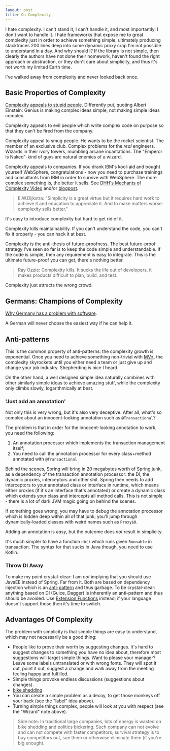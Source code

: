 ```yaml
---
layout: post
title: On Complexity
---
```


I hate complexity. I can't stand it, I can't handle it, and most importantly: I don't want to handle it.
I hate frameworks that expose me to great complexity just in order to achieve something simple,
ultimately producing stacktraces 200 lines deep into some dynamic proxy crap I'm not
possible to understand in a day. And why should I? If the library is not simple, then clearly the
authors have not done their homework, haven't found the right approach or abstraction,
or they don't care about simplicity, and thus it's not worth my limited Earth time.

I've walked away from complexity and never looked back once.

## Basic Properties of Complexity

[Complexity appeals to stupid people](https://www.youtube.com/watch?v=Cun6Uck2cYU).
Differently put, quoting Albert Einstein: Genius is making complex ideas simple,
not making simple ideas complex.

Complexity appeals to evil people which write complex code on purpose
so that they can't be fired from the company.

Complexity appeal to smug people. He wants to be the rocket scientist.
The member of an exclusive club. Complex problems for the *real* engineers.
Wizards in their ivory towers, mumbling arcane incantations. The "Emperor Is Naked"-kind of guys
are natural enemies of a wizard.

Complexity appeals to companies. If you drank IBM's kool-aid and bought yourself
WebSphere, congratulations - now you need to purchase trainings and consultants from IBM
in order to survive with WebSphere. The more complex something is, the better it sells.
See [DHH's Mechants of Complexity Video](https://youtu.be/tWduT9ygUQ4?si=jtTO7QC74eF3MnAX&t=142)
and/or [blogpost](https://world.hey.com/dhh/merchants-of-complexity-4851301b).

> E.W.Dijkstra: "Simplicity is a great virtue but it requires hard work to
> achieve it and education to appreciate it. And to make matters worse: complexity sells better."

It's easy to introduce complexity but hard to get rid of it.

Complexity kills maintainability. If you can't understand the code, you can't fix
it properly - you can hack it at best.

Complexity is the anti-thesis of future-proofness.
The best future-proof strategy I've seen so far is to keep the code simple and
understandable. If the code is simple, then any requirement is easy to
integrate. This is the ultimate future-proof you can get, there's nothing better.

> Ray Ozzie: Complexity kills. It sucks the life out of developers, it makes products difficult to plan, build, and test.

Complexity just attracts the wrong crowd.

## Germans: Champions of Complexity

[Why Germany has a problem with software](https://medium.com/@Terrania/why-germany-has-a-problem-with-software-a9c0a2eab699).

A German will never choose the easiest way if he can help it.

## Anti-patterns

This is the common property of anti-patterns: the complexity growth is exponential.
Once you need to achieve something non-trivial with [MV*](../mvc-mvp-mvvm-no-thanks/), the complexity skyrockets
until you either need a team or just give up and change your job industry. Shepherding
is nice I heard.

On the other hand, a well designed simple idea naturally combines with other similarly
simple ideas to achieve amazing stuff, while the complexity only climbs slowly, logarithmically at best.

### 'Just add an annotation'

Not only this is very wrong, but it's also very deceptive. After all, what's
so complex about an innocent-looking annotation such as `@Transactional`?

The problem is that in order for the innocent-looking annotation to work, you need
the following:

1. An annotation processor which implements the transaction management itself;
2. You need to call the annotation processor for every class+method annotated with `@Transactional`

Behind the scenes, Spring will bring in 20 megabytes worth of Spring junk, as a
dependency of the transaction annotation processor: the DI, the dynamic proxies, interceptors
and other shit. Spring then needs to add interceptors to your annotated class or interface
in runtime, which means either proxies (if it's an interface that's annotated) or
create a dynamic class which extends your class and intercepts all method calls.
This is not simple - there is a lot of dark JVM magic going on behind the scenes.

If something goes wrong, you may have to debug the annotation
processor which is hidden deep within all of that junk; you'll jump through dynamically-loaded
classes with weird names such as `Proxy$0`.

Adding an annotation is *easy*, but the outcome does *not* result in simplicity.

It's much simpler to have a function `db()` which runs given `Runnable` in transaction.
The syntax for that sucks in Java though, you need to use Kotlin.

### Throw DI Away

To make my point crystal-clear: I am *not* implying that you should use JavaEE instead
of Spring. Far from it. Both are based on dependency injection which is
an [anti-pattern](../java-antipatterns/) and thus garbage. To be crystal-clear:
anything based on DI (Guice, Dagger) is inherently an anti-pattern and thus should
be avoided. Use [Extension Functions](../extension-functions/) instead; if your
language doesn't support those then it's time to switch.

## Advantages Of Complexity

The problem with simplicity is that simple things are easy to understand, which may not necessarily be a good thing:

- People like to prove their worth by suggesting changes. It's hard to suggest changes to something
  you have no idea about, therefore most suggestions will target simple things.
  Want to please your manager? Leave some labels
  untranslated or with wrong fonts. They will spot it out, point it out, suggest a change and
  walk away from the meeting feeling happy and fulfilled.
- Simple things provoke endless discussions (suggestions about changes).
- [bike shedding](https://en.wiktionary.org/wiki/bikeshedding).
- You can create a simple problem as a decoy, to get those monkeys off your back (see the "label" idea above).
- Turning simple things complex, people will look at you with respect (see the "Wizard" note above).

> Side note: In traditional large companies, lots of energy is wasted on bike shedding and politics bickering.
  Such company can not evolve and can not compete with faster competitors; survival strategy is
  to buy competitors out, sue them or otherwise eliminate them (if you're big enough).
